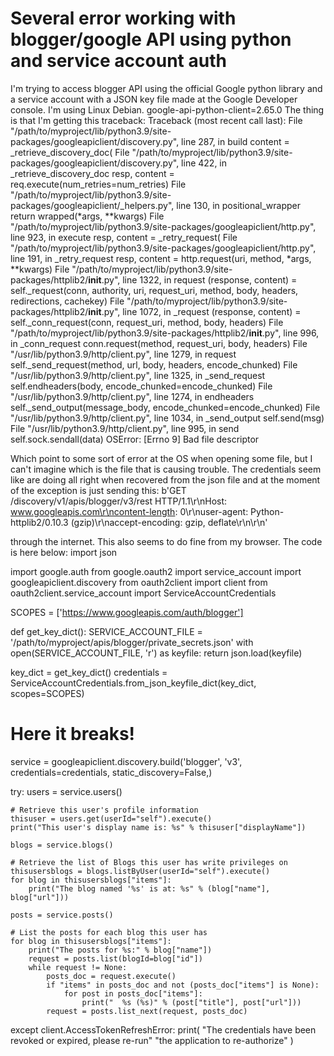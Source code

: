 
# Several error working with blogger/google API using python and service account auth

I'm trying to access blogger API using the official Google python library and a service account with a JSON key file made at the Google Developer console.
I'm using Linux Debian.
google-api-python-client=2.65.0
The thing is that I'm getting this traceback:
Traceback (most recent call last):
  File "/path/to/myproject/lib/python3.9/site-packages/googleapiclient/discovery.py", line 287, in build
    content = _retrieve_discovery_doc(
  File "/path/to/myproject/lib/python3.9/site-packages/googleapiclient/discovery.py", line 422, in _retrieve_discovery_doc
    resp, content = req.execute(num_retries=num_retries)
  File "/path/to/myproject/lib/python3.9/site-packages/googleapiclient/_helpers.py", line 130, in positional_wrapper
    return wrapped(*args, **kwargs)
  File "/path/to/myproject/lib/python3.9/site-packages/googleapiclient/http.py", line 923, in execute
    resp, content = _retry_request(
  File "/path/to/myproject/lib/python3.9/site-packages/googleapiclient/http.py", line 191, in _retry_request
    resp, content = http.request(uri, method, *args, **kwargs)
  File "/path/to/myproject/lib/python3.9/site-packages/httplib2/__init__.py", line 1322, in request
    (response, content) = self._request(conn, authority, uri, request_uri, method, body, headers, redirections, cachekey)
  File "/path/to/myproject/lib/python3.9/site-packages/httplib2/__init__.py", line 1072, in _request
    (response, content) = self._conn_request(conn, request_uri, method, body, headers)
  File "/path/to/myproject/lib/python3.9/site-packages/httplib2/__init__.py", line 996, in _conn_request
    conn.request(method, request_uri, body, headers)
  File "/usr/lib/python3.9/http/client.py", line 1279, in request
    self._send_request(method, url, body, headers, encode_chunked)
  File "/usr/lib/python3.9/http/client.py", line 1325, in _send_request
    self.endheaders(body, encode_chunked=encode_chunked)
  File "/usr/lib/python3.9/http/client.py", line 1274, in endheaders
    self._send_output(message_body, encode_chunked=encode_chunked)
  File "/usr/lib/python3.9/http/client.py", line 1034, in _send_output
    self.send(msg)
  File "/usr/lib/python3.9/http/client.py", line 995, in send
    self.sock.sendall(data)
OSError: [Errno 9] Bad file descriptor

Which point to some sort of error at the OS when opening some file, but I can't imagine which is the file that is causing trouble. The credentials seem like are doing all right when recovered from the json file and at the moment of the exception is just sending this:
b'GET /discovery/v1/apis/blogger/v3/rest HTTP/1.1\r\nHost: www.googleapis.com\r\ncontent-length: 0\r\nuser-agent: Python-httplib2/0.10.3 (gzip)\r\naccept-encoding: gzip, deflate\r\n\r\n'

through the internet. This also seems to do fine from my browser.
The code is here below:
import json

import google.auth
from google.oauth2 import service_account
import googleapiclient.discovery
from oauth2client import client
from oauth2client.service_account import ServiceAccountCredentials

SCOPES = ['https://www.googleapis.com/auth/blogger']


def get_key_dict():
    SERVICE_ACCOUNT_FILE = '/path/to/myproject/apis/blogger/private_secrets.json'
    with open(SERVICE_ACCOUNT_FILE, 'r') as keyfile:
        return json.load(keyfile)

key_dict = get_key_dict()
credentials = ServiceAccountCredentials.from_json_keyfile_dict(key_dict, scopes=SCOPES)

# Here it breaks!
service = googleapiclient.discovery.build('blogger', 'v3', credentials=credentials, static_discovery=False,)

try:
    users = service.users()

    # Retrieve this user's profile information
    thisuser = users.get(userId="self").execute()
    print("This user's display name is: %s" % thisuser["displayName"])

    blogs = service.blogs()

    # Retrieve the list of Blogs this user has write privileges on
    thisusersblogs = blogs.listByUser(userId="self").execute()
    for blog in thisusersblogs["items"]:
        print("The blog named '%s' is at: %s" % (blog["name"], blog["url"]))

    posts = service.posts()

    # List the posts for each blog this user has
    for blog in thisusersblogs["items"]:
        print("The posts for %s:" % blog["name"])
        request = posts.list(blogId=blog["id"])
        while request != None:
            posts_doc = request.execute()
            if "items" in posts_doc and not (posts_doc["items"] is None):
                for post in posts_doc["items"]:
                    print("  %s (%s)" % (post["title"], post["url"]))
            request = posts.list_next(request, posts_doc)

except client.AccessTokenRefreshError:
    print(
        "The credentials have been revoked or expired, please re-run"
        "the application to re-authorize"
    )


        